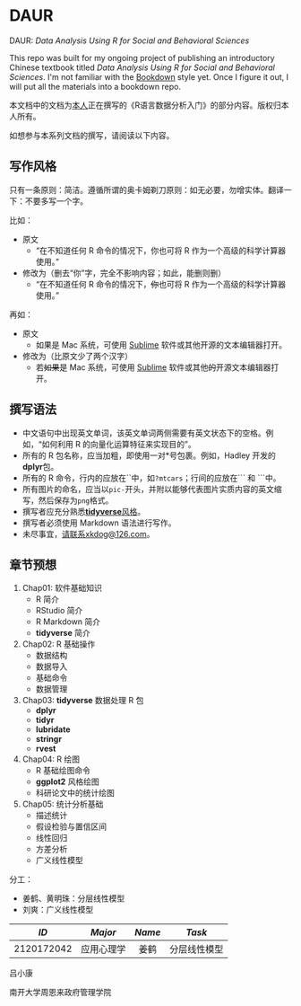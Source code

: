# DAUR

DAUR: *Data Analysis Using R for Social and Behavioral Sciences*

This repo was built for my ongoing project of publishing an introductory Chinese textbook titled *Data Analysis Using R for Social and Behavioral Sciences*. I'm not familiar with the [Bookdown](https://bookdown.org/) style yet. Once I figure it out, I will put all the materials into a bookdown repo.

本文档中的文档为[本人](http://zfxy.nankai.edu.cn/xk)正在撰写的《R语言数据分析入门》的部分内容。版权归本人所有。

如想参与本系列文档的撰写，请阅读以下内容。

## 写作风格

只有一条原则：简洁。遵循所谓的奥卡姆剃刀原则：如无必要，勿增实体。翻译一下：不要多写一个字。

比如：

- 原文
    - “在不知道任何 R 命令的情况下，你也可将 R 作为一个高级的科学计算器使用。”
- 修改为（删去“你”字，完全不影响内容；如此，能删则删）
    - “在不知道任何 R 命令的情况下，~~你~~也可将 R 作为一个高级的科学计算器使用。”

再如：

- 原文
    - 如果是 Mac 系统，可使用 [Sublime](https://www.sublimetext.com/) 软件或其他开源的文本编辑器打开。
- 修改为（比原文少了两个汉字）
    - 若~~如果~~是 Mac 系统，可使用 [Sublime](https://www.sublimetext.com/) 软件或其他~~的~~开源文本编辑器打开。


## 撰写语法

- 中文语句中出现英文单词，该英文单词两侧需要有英文状态下的空格。例如，“如何利用 R 的向量化运算特征来实现目的”。
- 所有的 R 包名称，应当加粗，即使用一对\*号包裹。例如，Hadley 开发的**dplyr**包。
- 所有的 R 命令，行内的应放在\`\`中，如`?mtcars`；行间的应放在\`\`\` 和 \`\`\`中。
- 所有图片的命名，应当以`pic-`开头，并附以能够代表图片实质内容的英文缩写，然后保存为`png`格式。
- 撰写者应充分熟悉[**tidyverse**风格](http://style.tidyverse.org/)。
- 撰写者必须使用 Markdown 语法进行写作。
- 未尽事宜，请联系xkdog@126.com。


## 章节预想

1. Chap01: 软件基础知识
    - R 简介
    - RStudio 简介
    - R Markdown 简介
    - **tidyverse** 简介
1. Chap02: R 基础操作
    - 数据结构
    - 数据导入
    - 基础命令
    - 数据管理
1. Chap03: **tidyverse** 数据处理 R 包
    - **dplyr**
    - **tidyr**
    - **lubridate**
    - **stringr**
    - **rvest**
1. Chap04: R 绘图
    - R 基础绘图命令
    - **ggplot2** 风格绘图
    - 科研论文中的统计绘图
1. Chap05: 统计分析基础
    - 描述统计
    - 假设检验与置信区间
    - 线性回归
    - 方差分析
    - 广义线性模型


分工：

- 姜鹤、黄明珠：分层线性模型
- 刘爽：广义线性模型

|*ID*|*Major*|*Name*|*Task*|
|:---:|:---:|:---:|:---:|
|2120172042|应用心理学|姜鹤|分层线性模型|

吕小康

南开大学周恩来政府管理学院
